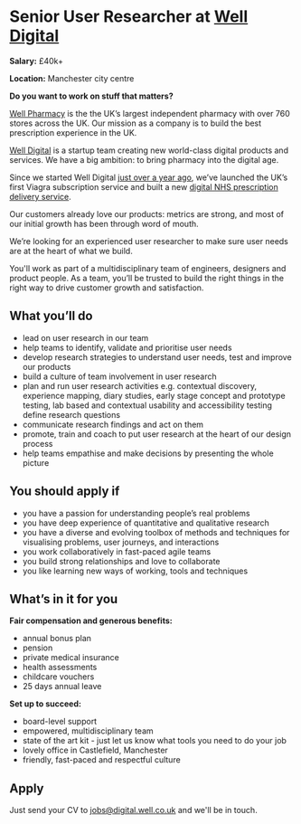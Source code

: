 # Senior User Researcher at [Well Digital](https://blog.well.co.uk/well-digital/)

**Salary:** £40k+

**Location:** Manchester city centre

**Do you want to work on stuff that matters?** 

[Well Pharmacy](https://www.well.co.uk) is the the UK’s largest independent pharmacy with over 760 stores across the UK. Our mission as a company is to build the best prescription experience in the UK. 

[Well Digital](https://blog.well.co.uk/well-digital/) is a startup team creating new world-class digital products and services. We have a big ambition: to bring pharmacy into the digital age. 

Since we started Well Digital [just over a year ago](https://blog.well.co.uk/one-year-of-well-digital-1411482bda85/), we’ve launched the UK’s first Viagra subscription service and built a new [digital NHS prescription delivery service](https://blog.well.co.uk/were-building-a-better-pharmacy-50bc2e04cd97/). 

Our customers already love our products: metrics are strong, and most of our initial growth has been through word of mouth.

We’re looking for an experienced user researcher to make sure user needs are at the heart of what we build. 

You'll work as part of a multidisciplinary team of engineers, designers and product people. As a team, you’ll be trusted to build the right things in the right way to drive customer growth and satisfaction. 

## What you’ll do

- lead on user research in our team
- help teams to identify, validate and prioritise user needs
- develop research strategies to understand user needs, test and improve our products
- build a culture of team involvement in user research
- plan and run user research activities e.g. contextual discovery, experience mapping, diary studies, early stage concept and prototype testing, lab based and contextual usability and accessibility testing
define research questions 
- communicate research findings and act on them
- promote, train and coach to put user research at the heart of our design process
- help teams empathise and make decisions by presenting the whole picture

## You should apply if 

- you have a passion for understanding people’s real problems
- you have deep experience of quantitative and qualitative research 
- you have a diverse and evolving toolbox of methods and techniques for visualising problems, user journeys, and interactions
- you work collaboratively in fast-paced agile teams
- you build strong relationships and love to collaborate
- you like learning new ways of working, tools and techniques

## What’s in it for you

**Fair compensation and generous benefits:**
- annual bonus plan
- pension
- private medical insurance
- health assessments
- childcare vouchers
- 25 days annual leave

**Set up to succeed:**
- board-level support
- empowered, multidisciplinary team  
- state of the art kit - just let us know what tools you need to do your job
- lovely office in Castlefield, Manchester
- friendly, fast-paced and respectful culture 

## Apply

Just send your CV to [jobs@digital.well.co.uk](mailto:jobs@digital.well.co.uk) and we'll be in touch.
